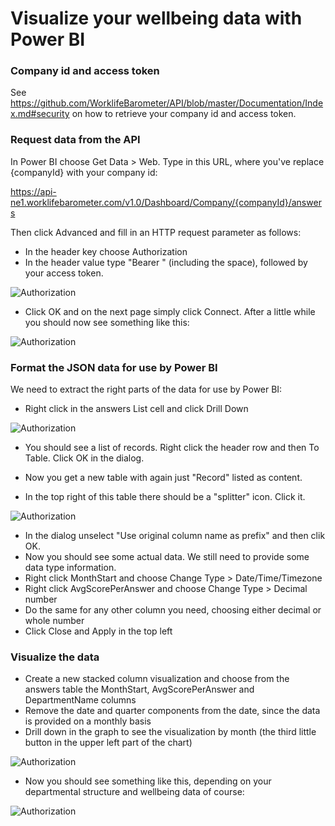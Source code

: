 Visualize your wellbeing data with Power BI
===========================================

### Company id and access token

See https://github.com/WorklifeBarometer/API/blob/master/Documentation/Index.md#security on how to retrieve your company id and access token.

### Request data from the API

In Power BI choose Get Data > Web. Type in this URL, where you've replace {companyId} with your company id:

 https://api-ne1.worklifebarometer.com/v1.0/Dashboard/Company/{companyId}/answers
 
Then click Advanced and fill in an HTTP request parameter as follows: 
- In the header key choose Authorization
- In the header value type "Bearer " (including the space), followed by your access token.

![Authorization](https://raw.githubusercontent.com/WorklifeBarometer/API/master/power_bi_authorization.png)

- Click OK and on the next page simply click Connect. After a little while you should now see something like this:

![Authorization](https://raw.githubusercontent.com/WorklifeBarometer/API/master/power_bi_unmodified_result.png)

### Format the JSON data for use by Power BI

We need to extract the right parts of the data for use by Power BI:

- Right click in the answers List cell and click Drill Down

![Authorization](https://raw.githubusercontent.com/WorklifeBarometer/API/master/power_bi_list_of_records.png)

- You should see a list of records. Right click the header row and then To Table. Click OK in the dialog.
- Now you get a new table with again just "Record" listed as content.


- In the top right of this table there should be a "splitter" icon. Click it.

![Authorization](https://raw.githubusercontent.com/WorklifeBarometer/API/master/power_bi_column_names.png)

- In the dialog unselect "Use original column name as prefix" and then clik OK.
- Now you should see some actual data. We still need to provide some data type information.
- Right click MonthStart and choose Change Type > Date/Time/Timezone
- Right click AvgScorePerAnswer and choose Change Type > Decimal number
- Do the same for any other column you need, choosing either decimal or whole number
- Click Close and Apply in the top left

### Visualize the data

- Create a new stacked column visualization and choose from the answers table the MonthStart, AvgScorePerAnswer and DepartmentName columns
- Remove the date and quarter components from the date, since the data is provided on a monthly basis
- Drill down in the graph to see the visualization by month (the third little button in the upper left part of the chart)

![Authorization](https://raw.githubusercontent.com/WorklifeBarometer/API/master/power_bi_drill_down.png)

- Now you should see something like this, depending on your departmental structure and wellbeing data of course:

![Authorization](https://raw.githubusercontent.com/WorklifeBarometer/API/master/power_bi_final_result.png)

